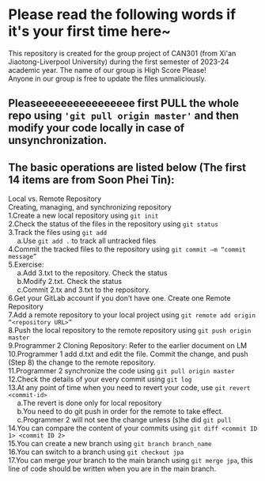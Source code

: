 Please read the following words if it's your first time here~
===
This repository is created for the group project of CAN301 (from Xi'an Jiaotong-Liverpool University) during the first semester of 2023-24 academic year. The name of our group is High Score Please!<br>
Anyone in our group is free to update the files unmaliciously.<br>

Pleaseeeeeeeeeeeeeeee first PULL the whole repo using `'git pull origin master'` and then modify your code locally in case of unsynchronization.
---

The basic operations are listed below (The first 14 items are from Soon Phei Tin):
---
Local vs. Remote Repository<br>
Creating, managing, and synchronizing repository<br>
1.Create a new local repository using `git init`<br>
2.Check the status of the files in the repository using `git status`<br>
3.Track the files using `git add`<br>
&emsp; a.Use `git add .` to track all untracked files<br>
4.Commit the tracked files to the repository using `git commit –m “commit message”`<br>
5.Exercise: <br>
&emsp; a.Add 3.txt to the repository. Check the status<br>
&emsp; b.Modify 2.txt. Check the status<br>
&emsp; c.Commit 2.tx and 3.txt to the repository.<br>
6.Get your GitLab account if you don’t have one. Create one Remote Repository<br>
7.Add a remote repository to your local project using `git remote add origin “<repository URL>”`<br>
8.Push the local repository to the remote repository using `git push origin master`<br>
9.Programmer 2 Cloning Repository: Refer to the earlier document on LM<br>
10.Programmer 1 add d.txt and edit the file. Commit the change, and push (Step 8) the change to the remote repository.<br>
11.Programmer 2 synchronize the code using `git pull origin master`<br>
12.Check the details of your every commit using `git log`<br>
13.At any point of time when you need to revert your code, use `git revert <commit-id>`<br>
&emsp; a.The revert is done only for local repository<br>
&emsp; b.You need to do git push in order for the remote to take effect.<br>
&emsp; c.Programmer 2 will not see the change unless (s)he did `git pull`<br>
14.You can compare the content of your commits using `git diff <commit ID 1> <commit ID 2>`<br>
15.You can create a new branch using `git branch branch_name`<br>
16.You can switch to a branch using `git checkout jpa`<br>
17.You can merge your branch to the main branch using `git merge jpa`, this line of code should be written when you are in the main branch.<br>
